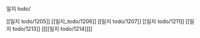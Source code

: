 일지 todo/

[[일지 todo/1205]]
[[일지_todo/1206]]
[[일지 todo/1207]]
[[일지 todo/1211]]
[[일지 todo/1213]]
[[[[일지 todo/1214]]]]